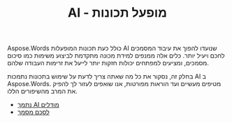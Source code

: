﻿---
title: AI - מופעל תכונות
second_title: Aspose.Words עבור Java
articleTitle: AI - מופעל תכונות
linktitle: AI - מופעל תכונות
type: docs
weight: 25
description: "Aspose.Words עבור Java מציג כלים המופעלים על AI כמו סיכום מסמכים כדי להגביר את היעילות. למד כיצד להשתמש בתכונות המופעלות AI עם טיפים והדרכה מפורטת."
url: /he/java/ai-powered-features/
timestamp: 2024-11-26-12-00-00
---

Aspose.Words כולל כעת תכונות המופעלות AI שנועדו להפוך את עיבוד המסמכים לחכם ויעיל יותר. כלים אלה ממנפים למידת מכונה מתקדמת לביצוע משימות כמו סיכום מסמכים, ומציעים למפתחים יכולות חזקות יותר לייעל את זרימות העבודה שלהם.

בחלק זה, נסקור את כל מה שאתה צריך לדעת על שימוש בתכונות נתמכות AI ב Aspose.Words. מטיפים מעשיים ועד הוראות מפורטות, אנו שואפים לעזור לך להפיק את המרב מהשיפורים הללו.

* [נתמך AI מודלים](/words/java/supported-ai-models/)
* [לסכם מסמך](/words/java/summarize-a-document/)

